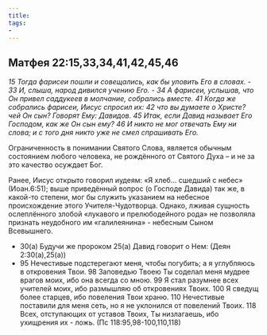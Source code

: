 ```yaml
---
title: 
tags: 
- 
---
```


## Матфея 22:15,33,34,41,42,45,46

*15 Тогда фарисеи пошли и совещались, как бы уловить Его в словах. - 33 И, слыша, народ дивился учению Его. - 34 А фарисеи, услышав, что Он привел саддукеев в молчание, собрались вместе. 41 Когда же собрались фарисеи, Иисус спросил их: 42 что вы думаете о Христе? чей Он сын? Говорят Ему: Давидов. 45 Итак, если Давид называет Его Господом, как же Он сын ему? 46 И никто не мог отвечать Ему ни слова; и с того дня никто уже не смел спрашивать Его.*

Ограниченность в понимании Святого Слова, является обычным состоянием любого человека, не рождённого от Святого Духа – и не за это качество осуждает Бог. 

Ранее, Иисус открыто говорил иудеям: «Я хлеб… сшедший с небес» (Иоан.6:51); выше приведённый вопрос (о Господе Давида) так же, в какой-то степени, мог бы служить указанием на небесное происхождение этого Учителя-Чудотворца. Однако, лживая сущность ослеплённого злобой «лукавого и прелюбодейного рода» не позволяла признать неудобного им «галилеянина» - небесным Сыном Всевышнего. 

- 30(а) Будучи же пророком 25(а) Давид говорит о Нем: (Деян 2:30(а),25(а))
- 95 Нечестивые подстерегают меня, чтобы погубить; а я углубляюсь в откровения Твои. 98 Заповедью Твоею Ты соделал меня мудрее врагов моих, ибо она всегда со мною. 99 Я стал разумнее всех учителей моих, ибо размышляю об откровениях Твоих. 100 Я сведущ более старцев, ибо повеления Твои храню. 110 Нечестивые поставили для меня сеть, но я не уклонился от повелений Твоих. 118 Всех, отступающих от уставов Твоих, Ты низлагаешь, ибо ухищрения их - ложь. (Пс 118:95,98-100,110,118)